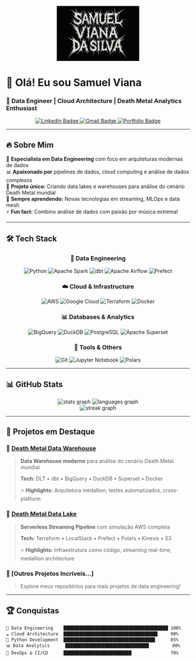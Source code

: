 <div align="center">
  <img height="150" src="samuel-logo.png"  />
</div>

# 👋 Olá! Eu sou Samuel Viana

### 🚀 Data Engineer | Cloud Architecture | Death Metal Analytics Enthusiast

<div align="center">
  <a href="https://www.linkedin.com/in/ssamuelsilva/">
    <img src="https://img.shields.io/badge/LinkedIn-blue?style=for-the-badge&logo=linkedin&logoColor=white" alt="LinkedIn Badge"/>
  </a>
  <a href="mailto:samuelviana2626@gmail.com">
    <img src="https://img.shields.io/badge/Gmail-red?style=for-the-badge&logo=gmail&logoColor=white" alt="Gmail Badge"/>
  </a>
  <a href="https://medium.com/@samuelviana2626">
    <img src="https://img.shields.io/badge/Portfolio-green?style=for-the-badge&logo=googlechrome&logoColor=white" alt="Portfolio Badge"/>
  </a>
</div>

---

## 🔥 Sobre Mim

🎯 **Especialista em Data Engineering** com foco em arquiteturas modernas de dados  
📊 **Apaixonado por** pipelines de dados, cloud computing e análise de dados complexos  
🤘 **Projeto único:** Criando data lakes e warehouses para análise do cenário Death Metal mundial  
🌱 **Sempre aprendendo:** Novas tecnologias em streaming, MLOps e data mesh  
⚡ **Fun fact:** Combino análise de dados com paixão por música extrema!

---

## 🛠️ Tech Stack

<div align="center">

### 💾 **Data Engineering**
![Python](https://img.shields.io/badge/python-3670A0?style=for-the-badge&logo=python&logoColor=ffdd54)
![Apache Spark](https://img.shields.io/badge/Apache%20Spark-FDEE21?style=for-the-badge&logo=apachespark&logoColor=black)
![dbt](https://img.shields.io/badge/dbt-FF694B?style=for-the-badge&logo=dbt&logoColor=white)
![Apache Airflow](https://img.shields.io/badge/Apache%20Airflow-017CEE?style=for-the-badge&logo=Apache%20Airflow&logoColor=white)
![Prefect](https://img.shields.io/badge/Prefect-%23ffffff.svg?style=for-the-badge&logo=prefect&logoColor=white)

### ☁️ **Cloud & Infrastructure**
![AWS](https://img.shields.io/badge/AWS-%23FF9900.svg?style=for-the-badge&logo=amazon-aws&logoColor=white)
![Google Cloud](https://img.shields.io/badge/GoogleCloud-%234285F4.svg?style=for-the-badge&logo=google-cloud&logoColor=white)
![Terraform](https://img.shields.io/badge/terraform-%235835CC.svg?style=for-the-badge&logo=terraform&logoColor=white)
![Docker](https://img.shields.io/badge/docker-%230db7ed.svg?style=for-the-badge&logo=docker&logoColor=white)

### 📊 **Databases & Analytics**
![BigQuery](https://img.shields.io/badge/BigQuery-669DF6?style=for-the-badge&logo=googlebigquery&logoColor=white)
![DuckDB](https://img.shields.io/badge/DuckDB-FFF000?style=for-the-badge&logo=duckdb&logoColor=black)
![PostgreSQL](https://img.shields.io/badge/postgres-%23316192.svg?style=for-the-badge&logo=postgresql&logoColor=white)
![Apache Superset](https://img.shields.io/badge/Apache%20Superset-1FA8C9?style=for-the-badge&logo=apache&logoColor=white)

### 🔧 **Tools & Others**
![Git](https://img.shields.io/badge/git-%23F05033.svg?style=for-the-badge&logo=git&logoColor=white)
![Jupyter Notebook](https://img.shields.io/badge/jupyter-%23FA0F00.svg?style=for-the-badge&logo=jupyter&logoColor=white)
![Polars](https://img.shields.io/badge/Polars-CD792C?style=for-the-badge&logo=polars&logoColor=white)

</div>

---

## 📊 GitHub Stats

<div align="center">
  <img src="https://github-readme-stats.vercel.app/api?username=samuel-aka-viana&hide_title=false&hide_rank=false&show_icons=true&include_all_commits=true&count_private=true&disable_animations=false&theme=dracula&locale=en&hide_border=false" height="150" alt="stats graph"  />
  <img src="https://github-readme-stats.vercel.app/api/top-langs?username=samuel-aka-viana&locale=en&hide_title=false&layout=compact&card_width=320&langs_count=5&theme=dracula&hide_border=false" height="150" alt="languages graph"  />
</div>

<div align="center">
  <img src="https://streak-stats.demolab.com?user=samuel-aka-viana&locale=en&mode=daily&theme=dracula&hide_border=false&border_radius=5" height="150" alt="streak graph"  />
</div>

---

## 🎯 Projetos em Destaque

### 🤘 [Death Metal Data Warehouse](https://github.com/samuel-aka-viana/death-metal-dw)
> **Data Warehouse moderno** para análise do cenário Death Metal mundial
> 
> **Tech:** DLT • dbt • BigQuery • DuckDB • Superset • Docker
> 
> ⭐ **Highlights:** Arquitetura medallion, testes automatizados, cross-platform

### 🎸 [Death Metal Data Lake](https://github.com/samuel-aka-viana/deathmetal-datalake)
> **Serverless Streaming Pipeline** com simulação AWS completa
> 
> **Tech:** Terraform • LocalStack • Prefect • Polars • Kinesis • S3
> 
> ⭐ **Highlights:** Infraestrutura como código, streaming real-time, medallion architecture

### 🔄 [Outros Projetos Incríveis...]
> Explore meus repositórios para mais projetos de data engineering!

---

## 🏆 Conquistas

```text
🎯 Data Engineering    ████████████████████████████████████████ 100%
☁️ Cloud Architecture  ████████████████████████████████████     90%
🐍 Python Development  ███████████████████████████████████      85%
📊 Data Analytics      ████████████████████████████████         80%
🔧 DevOps & CI/CD      ██████████████████████████               70%